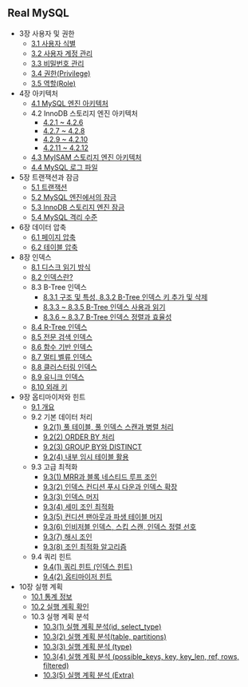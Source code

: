 ## Real MySQL

- 3장 사용자 및 권한
  - [3.1 사용자 식별](03-user&account/3.1-user-identification.md)
  - [3.2 사용자 계정 관리](03-user&account/3.2-user-account-management.md)
  - [3.3 비밀번호 관리](03-user&account/3.3-password-management.md)
  - [3.4 권한(Privilege)](03-user&account/3.4-privilege.md)
  - [3.5 역할(Role)](03-user&account/3.5-role.md)
- 4장 아키텍처
  - [4.1 MySQL 엔진 아키텍처](04-architecture/4.1-mysql-engine-architecture.md)
  - 4.2 InnoDB 스토리지 엔진 아키텍처
    - [4.2.1 ~ 4.2.6](04-architecture/4.2-1-innodb-storage-engine.md)
    - [4.2.7 ~ 4.2.8](04-architecture/4.2-2-innodb-buffer-pool.md)
    - [4.2.9 ~ 4.2.10](04-architecture/4.2-3-undo-log-and-change-buffer.md)
    - [4.2.11 ~ 4.2.12](04-architecture/4.2-4-redo-log&log-buffer&adaptive-hash-index.md)
  - [4.3 MyISAM 스토리지 엔진 아키텍처](04-architecture/4.3-myisam-storage-engine.md)
  - [4.4 MySQL 로그 파일](04-architecture/4.4-mysql-log-file.md)
- 5장 트랜잭션과 잠금
  - [5.1 트랜잭션](05-transaction&lock/5.1-transaction.md)
  - [5.2 MySQL 엔진에서의 잠금](05-transaction&lock/5.2-mysql-engine-lock.md)
  - [5.3 InnoDB 스토리지 엔진 잠금](05-transaction&lock/5.3-innodb-storage-engine-lock.md)
  - [5.4 MySQL 격리 수준](05-transaction&lock/5.4-mysql-isolate-level.md)
- 6장 데이터 압축
  - [6.1 페이지 압축](06-data-compression/6.1-page-compression.md)
  - [6.2 테이블 압축](06-data-compression/6.2-table-compression.md)
- 8장 인덱스
  - [8.1 디스크 읽기 방식](08-index/8.1-disk-read.md)
  - [8.2 인덱스란?](08-index/8.2-index.md)
  - 8.3 B-Tree 인덱스
    - [8.3.1 구조 및 특성, 8.3.2 B-Tree 인덱스 키 추가 및 삭제](08-index/8.3-1-b-tree-index.md)
    - [8.3.3 ~ 8.3.5 B-Tree 인덱스 사용과 읽기](08-index/8.3-2-b-tree-index-usage&read.md)
    - [8.3.6 ~ 8.3.7 B-Tree 인덱스 정렬과 효율성](08-index/8.3-3-b-tree-index-sort&efficiency.md)
  - [8.4 R-Tree 인덱스](08-index/8.4-r-tree-index.md)
  - [8.5 전문 검색 인덱스](08-index/8.5-fulltext-search.md)
  - [8.6 함수 기반 인덱스](08-index/8.6-function-based-index.md)
  - [8.7 멀티 벨류 인덱스](08-index/8.7-multi-value-index.md)
  - [8.8 클러스터링 인덱스](08-index/8.8-clustering-index.md)
  - [8.9 유니크 인덱스](08-index/8.9-unique-index.md)
  - [8.10 외래 키](08-index/8.10-foreign-key.md)
- 9장 옵티마이저와 힌트
  - [9.1 개요](09-optimizer&hint/9.1-intro.md)
  - 9.2 기본 데이터 처리
    - [9.2(1) 풀 테이블, 풀 인덱스 스캔과 병렬 처리](09-optimizer&hint/9.2-1-full-table-scan&full-index-scan&parallel.md)
    - [9.2(2) ORDER BY 처리](09-optimizer&hint/9.2-2-orderby.md)
    - [9.2(3) GROUP BY와 DISTINCT
      ](09-optimizer&hint/9.2-3-groupby&distinct.md)
    - [9.2(4) 내부 임시 테이블 활용](09-optimizer&hint/9.2-4-temporary-table.md)
  - 9.3 고급 최적화
    - [9.3(1) MRR과 블록 네스티드 루프 조인](09-optimizer&hint/9.3-1-mrr&block_nested_loop_join.md)
    - [9.3(2) 인덱스 컨디션 푸시 다운과 인덱스 확장](09-optimizer&hint/9.3-2-index_conditioin_push_down&index_extensions.md)
    - [9.3(3) 인덱스 머지](09-optimizer&hint/9.3-3-index-merge.md)
    - [9.3(4) 세미 조인 최적화](09-optimizer&hint/9.3-4-semijoin.md)
    - [9.3(5) 컨디션 팬아웃과 파생 테이블 머지](09-optimizer&hint/9.3-5-condition_fanout&derived_table_merge.md)
    - [9.3(6) 인비저블 인덱스, 스킵 스캔, 인덱스 정렬 선호](09-optimizer&hint/9.3-6-invisibble_index&skip_scan.md)
    - [9.3(7) 해시 조인](09-optimizer&hint/9.3-7-hash_join.md)
    - [9.3(8) 조인 최적화 알고리즘](09-optimizer&hint/9.3-8-join-optimize-algorithm.md)
  - 9.4 쿼리 힌트
    - [9.4(1) 쿼리 힌트 (인덱스 힌트)](09-optimizer&hint/9.4-1-index_hint.md)
    - [9.4(2) 옵티마이저 힌트](09-optimizer&hint/9.4-2-optimizer_hint.md)
- 10장 실행 계획
  - [10.1 통계 정보](10-explain-plan/10.1-stat_information.md) 
  - [10.2 실행 계획 확인](10-explain-plan/10.2-explain_plain_check.md) 
  - 10.3 실행 계획 분석
    - [10.3(1) 실행 계획 분석(id, select_type)](10-explain-plan/10.3-1-explain_column(id&select_type).md)
    - [10.3(2) 실행 계획 분석(table, partitions)](10-explain-plan/10.3-2-explain_column(table&partitions).md)
    - [10.3(3) 실행 계획 분석 (type)](10-explain-plan/10.3-3-explain_column(type).md)
    - [10.3(4) 실행 계획 분석 (possible_keys, key, key_len, ref, rows, filtered)](10-explain-plan/10.3-4-explain_column(possible_keys&key&key_len&ref&rows,&filtered).md)
    - [10.3(5) 실행 계획 분석 (Extra)](10-explain-plan/10.3-5-explain_column(extra).md)
